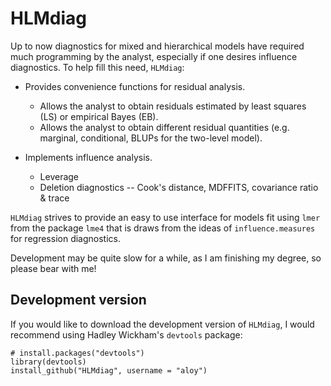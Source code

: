 # HLMdiag

Up to now diagnostics for mixed and hierarchical models have required much programming by the analyst, especially if one desires influence diagnostics. To help fill this need, `HLMdiag`:

* Provides convenience functions for residual analysis.
  * Allows the analyst to obtain residuals estimated by least squares (LS) or empirical Bayes (EB).
  * Allows the analyst to obtain different residual quantities (e.g. marginal, conditional, BLUPs for the two-level model).

* Implements influence analysis.
  * Leverage
  * Deletion diagnostics -- Cook's distance, MDFFITS, covariance ratio & trace

`HLMdiag` strives to provide an easy to use interface for models fit using `lmer` from the package `lme4` that is draws from the ideas of `influence.measures` for regression diagnostics.

Development may be quite slow for a while, as I am finishing my degree, so please bear with me!

## Development version

If you would like to download the development version of `HLMdiag`, I would recommend using Hadley Wickham's `devtools` package:

    # install.packages("devtools")
    library(devtools)
    install_github("HLMdiag", username = "aloy")
